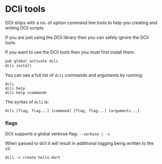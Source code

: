 # DCli tools

DCli ships with a no. of option command line tools to help you creating and writing DCli scripts.

If you are just using the DCli library then you can safely ignore the DCli tools.

If you want to use the DCli tools then you must first install them:

```bash
pub global activate dcli
dcli install
```

You can see a full list of `dcli` commands and arguments by running:

```text
dcli 
dcli help
dcli help <command>
```

The syntax of `dcli` is:

```text
dcli [flag, flag...] [command] [flag, flag...] [arguments...]
```

### flags

DCli supports a global verbose flag: `--verbose | -v`

When passed to dcli it will result in additional logging being written to the cli.

```text
dcli -v create hello.dart
```


